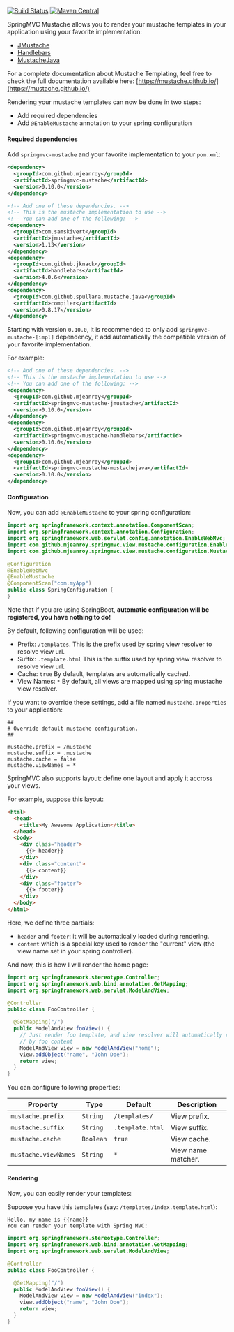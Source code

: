 [![Build Status](https://travis-ci.org/mjeanroy/springmvc-mustache.svg?branch=master)](https://travis-ci.org/mjeanroy/springmvc-mustache)
[![Maven Central](https://maven-badges.herokuapp.com/maven-central/com.github.mjeanroy/springmvc-mustache/badge.svg)](https://maven-badges.herokuapp.com/maven-central/com.github.mjeanroy/springmvc-mustache)

SpringMVC Mustache allows you to render your mustache templates in your application using your favorite implementation:
- [JMustache](https://github.com/samskivert/jmustache)
- [Handlebars](https://github.com/jknack/handlebars.java)
- [MustacheJava](https://github.com/spullara/mustache.java)

For a complete documentation about Mustache Templating, feel free to check the full documentation available here: [https://mustache.github.io/](https://mustache.github.io/)

Rendering your mustache templates can now be done in two steps:

- Add required dependencies
- Add `@EnableMustache` annotation to your spring configuration

#### Required dependencies

Add `springmvc-mustache` and your favorite implementation to your `pom.xml`:

```xml
<dependency>
  <groupId>com.github.mjeanroy</groupId>
  <artifactId>springmvc-mustache</artifactId>
  <version>0.10.0</version>
</dependency>

<!-- Add one of these dependencies. -->
<!-- This is the mustache implementation to use -->
<!-- You can add one of the following: -->
<dependency>
  <groupId>com.samskivert</groupId>
  <artifactId>jmustache</artifactId>
  <version>1.13</version>
</dependency>
<dependency>
  <groupId>com.github.jknack</groupId>
  <artifactId>handlebars</artifactId>
  <version>4.0.6</version>
</dependency>
<dependency>
  <groupId>com.github.spullara.mustache.java</groupId>
  <artifactId>compiler</artifactId>
  <version>0.8.17</version>
</dependency>
```

Starting with version `0.10.0`, it is recommended to only add `springmvc-mustache-[impl]` dependency, it add automatically the compatible
version of your favorite implementation.

For example:

```xml
<!-- Add one of these dependencies. -->
<!-- This is the mustache implementation to use -->
<!-- You can add one of the following: -->
<dependency>
  <groupId>com.github.mjeanroy</groupId>
  <artifactId>springmvc-mustache-jmustache</artifactId>
  <version>0.10.0</version>
</dependency>
<dependency>
  <groupId>com.github.mjeanroy</groupId>
  <artifactId>springmvc-mustache-handlebars</artifactId>
  <version>0.10.0</version>
</dependency>
<dependency>
  <groupId>com.github.mjeanroy</groupId>
  <artifactId>springmvc-mustache-mustachejava</artifactId>
  <version>0.10.0</version>
</dependency>
```

#### Configuration

Now, you can add `@EnableMustache` to your spring configuration:

```java
import org.springframework.context.annotation.ComponentScan;
import org.springframework.context.annotation.Configuration;
import org.springframework.web.servlet.config.annotation.EnableWebMvc;
import com.github.mjeanroy.springmvc.view.mustache.configuration.EnableMustache;
import com.github.mjeanroy.springmvc.view.mustache.configuration.MustacheProvider;

@Configuration
@EnableWebMvc
@EnableMustache
@ComponentScan("com.myApp")
public class SpringConfiguration {
}
```

Note that if you are using SpringBoot, **automatic configuration will be registered, you have nothing to do!**

By default, following configuration will be used:

- Prefix: `/templates`. This is the prefix used by spring view resolver to resolve view url.
- Suffix: `.template.html` This is the suffix used by spring view resolver to resolve view url.
- Cache: `true` By default, templates are automatically cached.
- View Names: `*` By default, all views are mapped using spring mustache view resolver.

If you want to override these settings, add a file named `mustache.properties` to your application:

```
##
# Override default mustache configuration.
##

mustache.prefix = /mustache
mustache.suffix = .mustache
mustache.cache = false
mustache.viewNames = *
```

SpringMVC also supports layout: define one layout and apply it accross your views.

For example, suppose this layout:

```html
<html>
  <head>
    <title>My Awesome Application</title>
  </head>
  <body>
    <div class="header">
      {{> header}}
    </div>
    <div class="content">
      {{> content}}
    </div>
    <div class="footer">
      {{> footer}}
    </div>
  </body>
</html>
```

Here, we define three partials:
- `header` and `footer`: it will be automatically loaded during rendering.
- `content` which is a special key used to render the "current" view (the view name set in your spring controller).

And now, this is how I will render the home page:

```java
import org.springframework.stereotype.Controller;
import org.springframework.web.bind.annotation.GetMapping;
import org.springframework.web.servlet.ModelAndView;

@Controller
public class FooController {

  @GetMapping("/")
  public ModelAndView fooView() {
    // Just render foo template, and view resolver will automatically replace content partials
    // by foo content
    ModelAndView view = new ModelAndView("home");
    view.addObject("name", "John Doe");
    return view;
  }
}
```

You can configure following properties:

| Property             | Type      | Default          | Description        |
| -------------------- | --------- | ---------------- | ------------------ |
| `mustache.prefix`    | `String`  | `/templates/`    | View prefix.       |
| `mustache.suffix`    | `String`  | `.template.html` | View suffix.       |
| `mustache.cache`     | `Boolean` | `true`           | View cache.        |
| `mustache.viewNames` | `String`  | `*`              | View name matcher. |

#### Rendering

Now, you can easily render your templates:

Suppose you have this templates (say: `/templates/index.template.html`):

```
Hello, my name is {{name}}
You can render your template with Spring MVC:
```

```java
import org.springframework.stereotype.Controller;
import org.springframework.web.bind.annotation.GetMapping;
import org.springframework.web.servlet.ModelAndView;

@Controller
public class FooController {

  @GetMapping("/")
  public ModelAndView fooView() {
    ModelAndView view = new ModelAndView("index");
    view.addObject("name", "John Doe");
    return view;
  }
}
````
